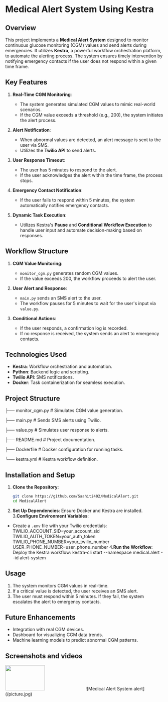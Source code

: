 # Medical Alert System Using Kestra

## Overview

This project implements a **Medical Alert System** designed to monitor continuous glucose monitoring (CGM) values and send alerts during emergencies. It utilizes **Kestra**, a powerful workflow orchestration platform, to automate the alerting process. The system ensures timely intervention by notifying emergency contacts if the user does not respond within a given time frame.

## Key Features

1. **Real-Time CGM Monitoring**: 
   - The system generates simulated CGM values to mimic real-world scenarios.
   - If the CGM value exceeds a threshold (e.g., 200), the system initiates the alert process.

2. **Alert Notification**:
   - When abnormal values are detected, an alert message is sent to the user via SMS.
   - Utilizes the **Twilio API** to send alerts.

3. **User Response Timeout**:
   - The user has 5 minutes to respond to the alert.
   - If the user acknowledges the alert within the time frame, the process stops.

4. **Emergency Contact Notification**:
   - If the user fails to respond within 5 minutes, the system automatically notifies emergency contacts.

5. **Dynamic Task Execution**:
   - Utilizes Kestra's **Pause** and **Conditional Workflow Execution** to handle user input and automate decision-making based on responses.

## Workflow Structure

1. **CGM Value Monitoring**:
   - `monitor_cgm.py` generates random CGM values.
   - If the value exceeds 200, the workflow proceeds to alert the user.

2. **User Alert and Response**:
   - `main.py` sends an SMS alert to the user.
   - The workflow pauses for 5 minutes to wait for the user's input via `value.py`.

3. **Conditional Actions**:
   - If the user responds, a confirmation log is recorded.
   - If no response is received, the system sends an alert to emergency contacts.

## Technologies Used

- **Kestra**: Workflow orchestration and automation.
- **Python**: Backend logic and scripting.
- **Twilio API**: SMS notifications.
- **Docker**: Task containerization for seamless execution.

## Project Structure
├── monitor_cgm.py       # Simulates CGM value generation.

├── main.py              # Sends SMS alerts using Twilio.

├── value.py             # Simulates user response to alerts.

├── README.md            # Project documentation.

├── Dockerfile           # Docker configuration for running tasks.

└── kestra.yml           # Kestra workflow definition.

## Installation and Setup

1. **Clone the Repository**:
   ```bash
   git clone https://github.com/Saahiti402/MedicalAlert.git
   cd MedicalAlert
2. **Set Up Dependencies**:
Ensure Docker and Kestra are installed.
3.**Configure Environment Variables**:

- Create a `.env` file with your Twilio credentials:
  TWILIO_ACCOUNT_SID=your_account_sid
  TWILIO_AUTH_TOKEN=your_auth_token
  TWILIO_PHONE_NUMBER=your_twilio_number
  USER_PHONE_NUMBER=user_phone_number
4.**Run the Workflow**:
Deploy the Kestra workflow:
kestra-cli start --namespace medical.alert --id alert-system

## Usage

1. The system monitors CGM values in real-time.
2. If a critical value is detected, the user receives an SMS alert.
3. The user must respond within 5 minutes. If they fail, the system escalates the alert to emergency contacts.


## Future Enhancements

- Integration with real CGM devices.
- Dashboard for visualizing CGM data trends.
- Machine learning models to predict abnormal CGM patterns.

## Screenshots and videos
<img src="/picture.jpg" width="50%" height="80">
![Medical Alert System alert](/picture.jpg)

